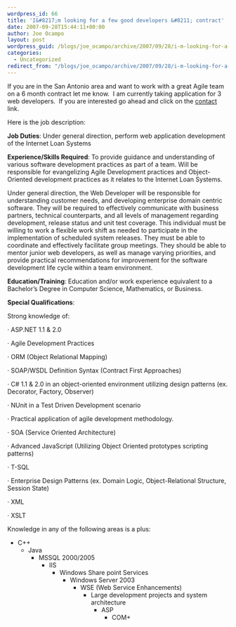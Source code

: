 ```yaml
---
wordpress_id: 66
title: 'I&#8217;m looking for a few good developers &#8211; contract'
date: 2007-09-28T15:44:11+00:00
author: Joe Ocampo
layout: post
wordpress_guid: /blogs/joe_ocampo/archive/2007/09/28/i-m-looking-for-a-few-good-developers-contract.aspx
categories:
  - Uncategorized
redirect_from: "/blogs/joe_ocampo/archive/2007/09/28/i-m-looking-for-a-few-good-developers-contract.aspx/"
---
```

If you are in the San Antonio area and want to work with a great Agile team on a 6 month contract let me know.&nbsp; I am currently taking application for 3 web developers.&nbsp; If you are interested go ahead and click on the <a href="https://lostechies.com/blogs/joe_ocampo/contact.aspx" target="_blank">contact</a> link.

Here is the job description:

**Job Duties**: Under general direction, perform web application development of the Internet Loan Systems 

**Experience/Skills Required**: To provide guidance and understanding of various software development practices as part of a team. Will be responsible for evangelizing Agile Development practices and Object-Oriented development practices as it relates to the Internet Loan Systems. 

Under general direction, the Web Developer will be responsible for understanding customer needs, and developing enterprise domain centric software. They will be required to effectively communicate with business partners, technical counterparts, and all levels of management regarding development, release status and unit test coverage. This individual must be willing to work a flexible work shift as needed to participate in the implementation of scheduled system releases. They must be able to coordinate and effectively facilitate group meetings. They should be able to mentor junior web developers, as well as manage varying priorities, and provide practical recommendations for improvement for the software development life cycle within a team environment. 

**Education/Training**: Education and/or work experience equivalent to a Bachelor’s Degree in Computer Science, Mathematics, or Business. 

**Special Qualifications**: 

Strong knowledge of: 

· ASP.NET 1.1 & 2.0 

· Agile Development Practices 

· ORM (Object Relational Mapping) 

· SOAP/WSDL Definition Syntax (Contract First Approaches) 

· C# 1.1 & 2.0 in an object-oriented environment utilizing design patterns (ex. Decorator, Factory, Observer) 

· NUnit in a Test Driven Development scenario 

· Practical application of agile development methodology. 

· SOA (Service Oriented Architecture) 

· Advanced JavaScript (Utilizing Object Oriented prototypes scripting patterns) 

· T-SQL 

· Enterprise Design Patterns (ex. Domain Logic, Object-Relational Structure, Session State) 

· XML 

· XSLT 

Knowledge in any of the following areas is a plus: 

  * C++ 
      * Java 
          * MSSQL 2000/2005 
              * IIS 
                  * Windows Share point Services 
                      * Windows Server 2003 
                          * WSE (Web Service Enhancements) 
                              * Large development projects and system architecture 
                                  * ASP 
                                      * COM+ </ul>